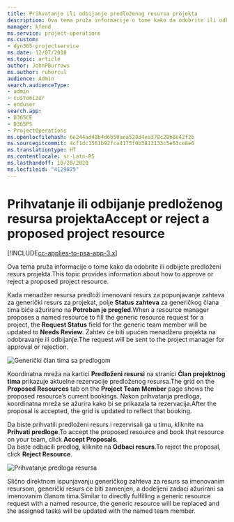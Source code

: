 ```yaml
---
title: Prihvatanje ili odbijanje predloženog resursa projekta
description: Ova tema pruža informacije o tome kako da odobrite ili odbijete predloženi resurs projekta.
manager: kfend
ms.service: project-operations
ms.custom:
- dyn365-projectservice
ms.date: 12/07/2018
ms.topic: article
author: JohnPBurrows
ms.author: ruhercul
audience: Admin
search.audienceType:
- admin
- customizer
- enduser
search.app:
- D365CE
- D365PS
- ProjectOperations
ms.openlocfilehash: 6e244ad48b4d6b50aea528d4ea378c28b8e42f2b
ms.sourcegitcommit: 4cf1dc1561b92fca4175f0b3813133c5e63ce8e6
ms.translationtype: HT
ms.contentlocale: sr-Latn-RS
ms.lasthandoff: 10/28/2020
ms.locfileid: "4129875"
---
```

# <a name="accept-or-reject-a-proposed-project-resource"></a><span data-ttu-id="2074e-103">Prihvatanje ili odbijanje predloženog resursa projekta</span><span class="sxs-lookup"><span data-stu-id="2074e-103">Accept or reject a proposed project resource</span></span>

[!INCLUDE[cc-applies-to-psa-app-3.x](../includes/cc-applies-to-psa-app-3x.md)]

<span data-ttu-id="2074e-104">Ova tema pruža informacije o tome kako da odobrite ili odbijete predloženi resurs projekta.</span><span class="sxs-lookup"><span data-stu-id="2074e-104">This topic provides information about how to approve or reject a proposed project resource.</span></span>

<span data-ttu-id="2074e-105">Kada menadžer resursa predloži imenovani resurs za popunjavanje zahteva za generički resurs za projekat, polje **Status zahteva** za generičkog člana tima biće ažurirano na **Potreban je pregled**.</span><span class="sxs-lookup"><span data-stu-id="2074e-105">When a resource manager proposes a named resource to fill the generic resource request for a project, the **Request Status** field for the generic team member will be updated to **Needs Review**.</span></span> <span data-ttu-id="2074e-106">Zahtev će biti upućen menadžeru projekta na odobravanje ili odbijanje.</span><span class="sxs-lookup"><span data-stu-id="2074e-106">The request will be sent to the project manager for approval or rejection.</span></span>

![Generički član tima sa predlogom](media/RM-how-to-19.png)

<span data-ttu-id="2074e-108">Koordinatna mreža na kartici **Predloženi resursi** na stranici **Član projektnog tima** prikazuje aktuelne rezervacije predloženog resursa.</span><span class="sxs-lookup"><span data-stu-id="2074e-108">The grid on the **Proposed Resources** tab on the **Project Team Member** page shows the proposed resource’s current bookings.</span></span> <span data-ttu-id="2074e-109">Nakon prihvatanja predloga, koordinatna mreža se ažurira kako bi se prikazala ta rezervacija.</span><span class="sxs-lookup"><span data-stu-id="2074e-109">After the proposal is accepted, the grid is updated to reflect that booking.</span></span> 

<span data-ttu-id="2074e-110">Da biste prihvatili predloženi resurs i rezervisali ga u timu, kliknite na **Prihvati predloge**.</span><span class="sxs-lookup"><span data-stu-id="2074e-110">To accept the proposed resource and book that resource on your team, click **Accept Proposals**.</span></span>  
<span data-ttu-id="2074e-111">Da biste odbacili predlog, kliknite na **Odbaci resurs**.</span><span class="sxs-lookup"><span data-stu-id="2074e-111">To reject the proposal, click **Reject Resource**.</span></span>

![Prihvatanje predloga resursa](media/RM-how-to-20.png) 

<span data-ttu-id="2074e-113">Slično direktnom ispunjavanju generičkog zahteva za resurs sa imenovanim resursom, generički resurs će biti zamenjen, a dodeljeni zadaci ažurirani sa imenovanim članom tima.</span><span class="sxs-lookup"><span data-stu-id="2074e-113">Similar to directly fulfilling a generic resource request with a named resource, the generic resource will be replaced and the assigned tasks will be updated with the named team member.</span></span>
